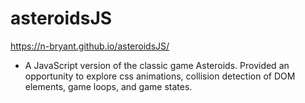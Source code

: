 # asteroidsJS
https://n-bryant.github.io/asteroidsJS/

* A JavaScript version of the classic game Asteroids.  Provided an opportunity to explore css animations, collision detection of DOM elements, game loops, and game states.
